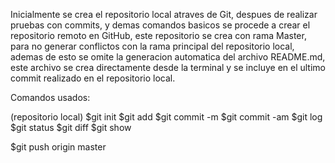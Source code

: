 

Inicialmente se crea el repositorio local atraves de Git, despues de realizar pruebas
con commits, y demas comandos basicos se procede a crear el repositorio remoto en 
GitHub, este repositorio se crea con rama Master, para no generar conflictos con la
rama principal del repositorio local, ademas de esto se omite la generacion 
automatica del archivo README.md, este archivo se crea directamente desde la terminal
y se incluye en el ultimo commit realizado en el repositorio local.

Comandos usados:

(repositorio local)
$git init
$git add
$git commit -m
$git commit -am
$git log
$git status
$git diff
$git show

$git push origin master 

